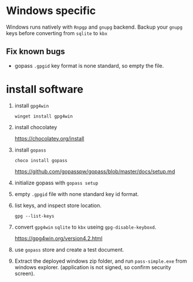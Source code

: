 # Windows specific

Windows runs natively with `Rnpgp` and `gnupg` backend.
Backup your `gnupg` keys before converting from `sqlite` to `kbx`

## Fix known bugs

- gopass `.gpgid` key format is none standard, so empty the file.

# install software

1. install `gpg4win`

    `winget install gpg4win`

1. install chocolatey

    https://chocolatey.org/install

1. install `gopass` 
   
   `choco install gopass`

    https://github.com/gopasspw/gopass/blob/master/docs/setup.md

1. initialize gopass with `gopass setup`

1. empty `.gpgid` file with none standard key id format.

1. list keys, and inspect store location.
   
   `gpg --list-keys`

1. convert `gpg4win` `sqlite` to `kbx` useing `gpg-disable-keyboxd`.

    https://gpg4win.org/version4.2.html
    

1. use `gopass` store and create a test document.

1. Extract the deployed windows zip folder, and run `pass-simple.exe` from windows explorer. (application is not signed, so confirm security screen).
   